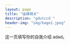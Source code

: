 ```yaml
---
layout: page
title: "运维相关"
description: "gdutccd " 
header-img: "img/bage1.jpeg"
---
```


这一页填写你的自我介绍 adad。





